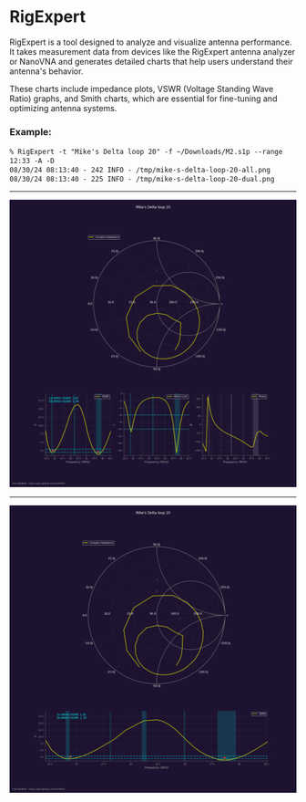 # RigExpert

RigExpert is a tool designed to analyze and visualize antenna performance. It takes measurement data from devices like the RigExpert antenna analyzer or NanoVNA and generates detailed charts that help users understand their antenna's behavior.

These charts include impedance plots, VSWR (Voltage Standing Wave Ratio) graphs, and Smith charts, which are essential for fine-tuning and optimizing antenna systems.


### Example:

```
% RigExpert -t "Mike's Delta loop 20" -f ~/Downloads/M2.s1p --range 12:33 -A -D
08/30/24 08:13:40 - 242 INFO - /tmp/mike-s-delta-loop-20-all.png
08/30/24 08:13:40 - 225 INFO - /tmp/mike-s-delta-loop-20-dual.png
```
----

<img src="https://raw.githubusercontent.com/0x9900/RigExpert/main/examples/mike-s-delta-loop-20-all.png" width="940">

----

<img src="https://raw.githubusercontent.com/0x9900/RigExpert/main/examples/mike-s-delta-loop-20-dual.png" width="940">
